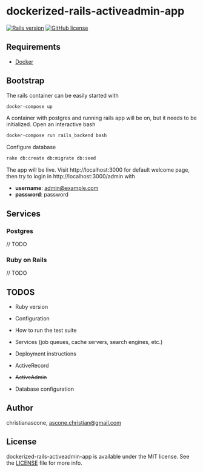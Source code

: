 
# dockerized-rails-activeadmin-app

[![Rails version](https://img.shields.io/badge/rails-5.1.5-red.svg)](https://github.com/christianascone/dockerized-rails-activeadmin-app)
[![GitHub license](https://img.shields.io/github/license/christianascone/dockerized-rails-activeadmin-app.svg)](https://github.com/christianascone/dockerized-rails-activeadmin-app/blob/master/LICENSE)

## Requirements
- [Docker](https://www.docker.com/community-edition)

## Bootstrap

The rails container can be easily started with
```bash
docker-compose up
```

A container with postgres and running rails app will be on, but it needs to be initialized.
Open an interactive bash
```bash
docker-compose run rails_backend bash
```

Configure database
```bash
rake db:create db:migrate db:seed
```

The app will be live.
Visit http://localhost:3000 for default welcome page, then try to login in http://localhost:3000/admin with

* **username**: admin@example.com
* **password**: password

## Services

### Postgres
// TODO

### Ruby on Rails
// TODO


## TODOS

* Ruby version

* Configuration

* How to run the test suite

* Services (job queues, cache servers, search engines, etc.)

* Deployment instructions

* ActiveRecord

* ~~ActiveAdmin~~

* Database configuration

## Author

christianascone, ascone.christian@gmail.com

## License

dockerized-rails-activeadmin-app is available under the MIT license. See the [LICENSE](LICENSE) file for more info.